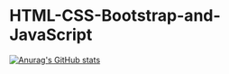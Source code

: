# HTML-CSS-Bootstrap-and-JavaScript
[![Anurag's GitHub stats](https://github-readme-stats.vercel.app/api?username=prateekgupta25apr)](https://github.com/anuraghazra/github-readme-stats)
